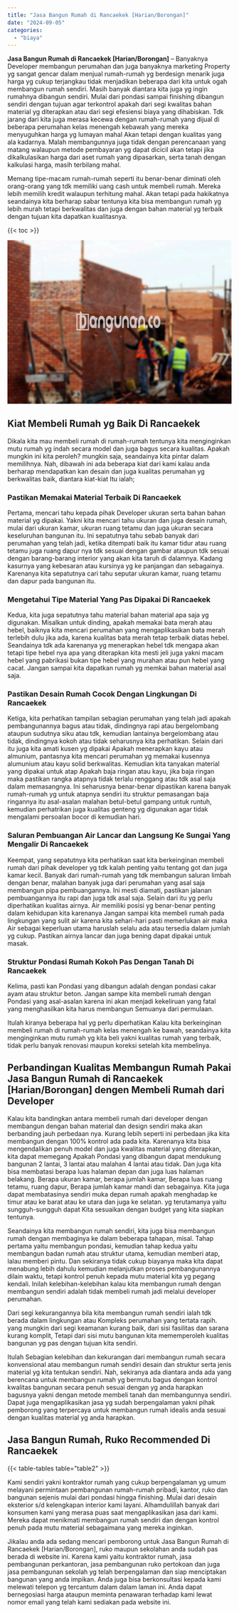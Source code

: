 ```yaml
---
title: "Jasa Bangun Rumah di Rancaekek [Harian/Borongan]"
date: "2024-09-05"
categories: 
  - "biaya"
---
```


**Jasa Bangun Rumah di Rancaekek \[Harian/Borongan\]** – Banyaknya Developer membangun perumahan dan juga banyaknya marketing Property yg sangat gencar dalam menjual rumah-rumah yg berdesign menarik juga harga yg cukup terjangkau tidak menjadikan beberapa dari kita untuk ogah membangun rumah sendiri. Masih banyak diantara kita juga yg ingin rumahnya dibangun sendiri. Mulai dari pondasi sampai finishing dibangun sendiri dengan tujuan agar terkontrol apakah dari segi kwalitas bahan material yg diterapkan atau dari segi efesiensi biaya yang dihabiskan. Tdk jarang dari kita juga merasa kecewa dengan rumah-rumah yang dijual di beberapa perumahan kelas menengah kebawah yang mereka menyuguhkan harga yg lumayan mahal Akan tetapi dengan kualitas yang ala kadarnya. Malah membangunnya juga tidak dengan perencanaan yang matang walaupun metode pembayaran yg dapat dicicil akan tetapi jika dikalkulasikan harga dari aset rumah yang dipasarkan, serta tanah dengan kalkulasi harga, masih terbilang mahal.

Memang tipe-macam rumah-rumah seperti itu benar-benar diminati oleh orang-orang yang tdk memiliki uang cash untuk membeli rumah. Mereka lebih memilih kredit walaupun terhitung mahal. Akan tetapi pada hakikatnya seandainya kita berharap sabar tentunya kita bisa membangun rumah yg lebih murah tetapi berkwalitas dan juga dengan bahan material yg terbaik dengan tujuan kita dapatkan kualitasnya.

{{< toc >}}

![Jasa Bangun Rumah di Rancaekek [Harian/Borongan]](/images/borong-bangunan-06.png)

## Kiat Membeli Rumah yg Baik Di Rancaekek

Dikala kita mau membeli rumah di rumah-rumah tentunya kita menginginkan mutu rumah yg indah secara model dan juga bagus secara kualitas. Apakah mungkin ini kita peroleh? mungkin saja, seandainya kita pintar dalam memilihnya. Nah, dibawah ini ada beberapa kiat dari kami kalau anda berharap mendapatkan kan desain dan juga kualitas perumahan yg berkwalitas baik, diantara kiat-kiat Itu ialah;

### Pastikan Memakai Material Terbaik Di Rancaekek

Pertama, mencari tahu kepada pihak Developer ukuran serta bahan bahan material yg dipakai. Yakni kita mencari tahu ukuran dan juga desain rumah, mulai dari ukuran kamar, ukuran ruang tetamu dan juga ukuran secara keseluruhan bangunan itu. Ini sepatutnya tahu sebab banyak dari perumahan yang telah jadi, ketika ditempati baik itu kamar tidur atau ruang tetamu juga ruang dapur nya tdk sesuai dengan gambar ataupun tdk sesuai dengan barang-barang interior yang akan kita taruh di dalamnya. Kadang kasurnya yang kebesaran atau kursinya yg ke panjangan dan sebagainya. Karenanya kita sepatutnya cari tahu seputar ukuran kamar, ruang tetamu dan dapur pada bangunan itu.

### Mengetahui Tipe Material Yang Pas Dipakai Di Rancaekek

Kedua, kita juga sepatutnya tahu material bahan material apa saja yg digunakan. Misalkan untuk dinding, apakah memakai bata merah atau hebel, baiknya kita mencari perumahan yang mengaplikasikan bata merah terlebih dulu jika ada, karena kualitas bata merah tetap terbaik diatas hebel. Seandainya tdk ada karenanya yg menerapkan hebel tdk mengapa akan tetapi tipe hebel nya apa yang diterapkan kita mesti jeli juga yakni macam hebel yang pabrikasi bukan tipe hebel yang murahan atau pun hebel yang cacat. Jangan sampai kita dapatkan rumah yg memkai bahan material asal saja.

### Pastikan Desain Rumah Cocok Dengan Lingkungan Di Rancaekek

Ketiga, kita perhatikan tampilan sebagian perumahan yang telah jadi apakah pembangunannya bagus atau tidak, dindingnya rapi atau bergelombang ataupun sudutnya siku atau tdk, kemudian lantainya bergelombang atau tidak, dindingnya kokoh atau tidak seharusnya kita perhatikan. Selain dari itu juga kita amati kusen yg dipakai Apakah menerapkan kayu atau almunium, pantasnya kita mencari perumahan yg memakai kusennya alumunium atau kayu solid berkwalitas. Kemudian kita tanyakan material yang dipakai untuk atap Apakah baja ringan atau kayu, jika baja ringan maka pastikan rangka atapnya tidak terlalu renggang atau tdk asal saja dalam memasangnya. Ini seharusnya benar-benar dipastikan karena banyak rumah-rumah yg untuk atapnya sendiri itu struktur pemasangan baja ringannya itu asal-asalan malahan betul-betul gampang untuk runtuh, kemudian perhatrikan juga kualitas genteng yg digunakan agar tidak mengalami persoalan bocor di kemudian hari.

### Saluran Pembuangan Air Lancar dan Langsung Ke Sungai Yang Mengalir Di Rancaekek

Keempat, yang sepatutnya kita perhatikan saat kita berkeinginan membeli rumah dari pihak developer yg tdk kalah penting yaitu tentang got dan juga kamar kecil. Banyak dari rumah-rumah yang tdk membangun saluran limbah dengan benar, malahan banyak juga dari perumahan yang asal saja membangun pipa pembuangannya. Ini mesti diamati, pastikan jalanan pembuangannya itu rapi dan juga tdk asal saja. Selain dari itu yg perlu diperhatikan kualitas airnya. Air memiliki posisi yg benar-benar penting dalam kehidupan kita karenanya Jangan sampai kita membeli rumah pada lingkungan yang sulit air karena kita sehari-hari pasti memerlukan air maka Air sebagai keperluan utama haruslah selalu ada atau tersedia dalam jumlah yg cukup. Pastikan airnya lancar dan juga bening dapat dipakai untuk masak.

### Struktur Pondasi Rumah Kokoh Pas Dengan Tanah Di Rancaekek

Kelima, pasti kan Pondasi yang dibangun adalah dengan pondasi cakar ayam atau struktur beton. Jangan sampe kita membeli rumah dengan Pondasi yang asal-asalan karena ini akan menjadi kekeliruan yang fatal yang menghasilkan kita harus membangun Semuanya dari permulaan.

Itulah kiranya beberapa hal yg perlu diperhatikan Kalau kita berkeinginan membeli rumah di rumah-rumah kelas menengah ke bawah, seandainya kita menginginkan mutu rumah yg kita beli yakni kualitas rumah yang terbaik, tidak perlu banyak renovasi maupun koreksi setelah kita membelinya.

## Perbandingan Kualitas Membangun Rumah Pakai Jasa Bangun Rumah di Rancaekek \[Harian/Borongan\] dengen Membeli Rumah dari Developer

Kalau kita bandingkan antara membeli rumah dari developer dengan membangun dengan bahan material dan design sendiri maka akan berbanding jauh perbedaan nya. Kurang lebih seperti ini perbedaan jika kita membangun dengan 100% kontrol ada pada kita. Karenanya kita bisa mengendalikan penuh model dan juga kwalitas material yang diterapkan, kita dapat memegang Apakah Pondasi yang dibangun dapat mendukung bangunan 2 lantai, 3 lantai atau malahan 4 lantai atau tidak. Dan juga kita bisa membatasi berapa luas halaman depan dan juga luas halaman belakang. Berapa ukuran kamar, berapa jumlah kamar, Berapa luas ruang tetamu, ruang dapur, Berapa jumlah kamar mandi dan sebagainya. Kita juga dapat membatasinya sendiri muka depan rumah apakah menghadap ke timur atau ke barat atau ke utara dan juga ke selatan. yg terutamanya yaitu sungguh-sungguh dapat Kita sesuaikan dengan budget yang kita siapkan tentunya.

Seandainya kita membangun rumah sendiri, kita juga bisa membangun rumah dengan membaginya ke dalam beberapa tahapan, misal. Tahap pertama yaitu membangun pondasi, kemudian tahap kedua yaitu membangun badan rumah atau struktur utama, kemudian memberi atap, lalau memberi pintu. Dan sekiranya tidak cukup biayanya maka kita dapat menabung lebih dahulu kemudian melanjutkan proses pembangunannya dilain waktu, tetapi kontrol penuh kepada mutu material kita yg pegang kendali. Inilah kelebihan-kelebihan kalau kita membangun rumah dengan membangun sendiri adalah tidak membeli rumah jadi melalui developer perumahan.

Dari segi kekurangannya bila kita membangun rumah sendiri ialah tdk berada dalam lingkungan atau Kompleks perumahan yang tertata rapih. yang mungkin dari segi keamanan kurang baik, dari sisi fasilitas dan sarana kurang komplit, Tetapi dari sisi mutu bangunan kita mememperoleh kualitas bangunan yg pas dengan tujuan kita sendiri.

Itulah Sebagian kelebihan dan kekurangan dari membangun rumah secara konvensional atau membangun rumah sendiri desain dan struktur serta jenis material yg kita tentukan sendiri. Nah, sekiranya ada diantara anda ada yang berencana untuk membangun rumah yg bermutu bagus dengan kontrol kwalitas bangunan secara penuh sesuai dengan yg anda harapkan bagusnya yakni dengan metode membeli tanah dan membangunnya sendiri. Dapat juga mengaplikasikan jasa yg sudah berpengalaman yakni pihak pemborong yang terpercaya untuk membangun rumah idealis anda sesuai dengan kualitas material yg anda harapkan.

## Jasa Bangun Rumah, Ruko Recommended Di Rancaekek

{{< table-tables table="table2" >}}

Kami sendiri yakni kontraktor rumah yang cukup berpengalaman yg umum melayani permintaan pembangunan rumah-rumah pribadi, kantor, ruko dan bangunan sejenis mulai dari pondasi hingga finishing. Mulai dari desain eksterior s/d kelengkapan interior kami layani. Alhamdulillah banyak dari konsumen kami yang merasa puas saat mengaplikasikan jasa dari kami. Mereka dapat menikmati membangun rumah sendiri dan dengan kontrol penuh pada mutu material sebagaimana yang mereka inginkan.

Jikalau anda ada sedang mencari pemborong untuk Jasa Bangun Rumah di Rancaekek \[Harian/Borongan\], ruko maupun sekolahan anda sudah pas berada di website ini. Karena kami yaitu kontraktor rumah, jasa pembangunan perkantoran, jasa pembangunan ruko pertokoan dan juga jasa pembangunan sekolah yg telah berpengalaman dan siap menciptakan bangunan yang anda impikan. Anda juga bisa berkonsultasi kepada kami melewati telepon yg tercantum dalam dalam laman ini. Anda dapat bernegosiasi harga ataupun meminta penawaran terhadap kami lewat nomor email yang telah kami sediakan pada website ini.
